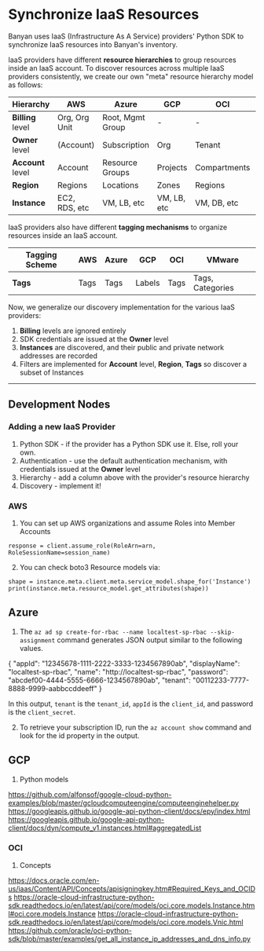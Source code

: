 # Synchronize IaaS Resources

Banyan uses IaaS (Infrastructure As A Service) providers' Python SDK to synchronize IaaS resources into Banyan's inventory. 

IaaS providers have different **resource hierarchies** to group resources inside an IaaS account. To discover resources across multiple IaaS providers consistently, we create our own "meta" resource hierarchy model as follows:

| Hierarchy              | AWS                | Azure               | GCP           | OCI           | VMware            |
| --------      		     | --- 		 	          | -----				        | ---			      | ---			      | ------            |
| **Billing** level      | Org, Org Unit      | Root, Mgmt Group    | -             | -		          | -                 |
| **Owner** level        | (Account)          | Subscription        | Org           | Tenant        | Vsphere           |
| **Account** level      | Account            | Resource Groups     | Projects      | Compartments  | Datacenters       |
| **Region**			       | Regions		        | Locations			      | Zones			    | Regions		    | -                 |
| **Instance**           | EC2, RDS, etc      | VM, LB, etc         | VM, LB, etc   | VM, DB, etc   | VM                |


IaaS providers also have different **tagging mechanisms** to organize resources inside an IaaS account. 

| Tagging Scheme         | AWS                | Azure               | GCP           | OCI           | VMware            |
| --------------         | --- 		 	          | -----		        		| ---		      	| ---		      	| ------            |
| **Tags**               | Tags               | Tags                | Labels        | Tags          | Tags, Categories  |


Now, we generalize our discovery implementation for the various IaaS providers:

1. **Billing** levels are ignored entirely
2. SDK credentials are issued at the **Owner** level
3. **Instances** are discovered, and their public and private network addresses are recorded
4. Filters are implemented for **Account** level, **Region**, **Tags** so discover a subset of Instances

---

## Development Nodes

### Adding a new IaaS Provider

1. Python SDK - if the provider has a Python SDK use it. Else, roll your own.
2. Authentication - use the default authentication mechanism, with credentials issued at the **Owner** level
3. Hierarchy - add a column above with the provider's resource hierarchy
4. Discovery - implement it!

### AWS 

1. You can set up AWS organizations and assume Roles into Member Accounts

```
response = client.assume_role(RoleArn=arn, RoleSessionName=session_name)
```

2. You can check boto3 Resource models via:

```
shape = instance.meta.client.meta.service_model.shape_for('Instance')
print(instance.meta.resource_model.get_attributes(shape))
```

## Azure

1. The `az ad sp create-for-rbac --name localtest-sp-rbac --skip-assignment` command generates JSON output similar to the following values.

  {
    "appId": "12345678-1111-2222-3333-1234567890ab",
    "displayName": "localtest-sp-rbac",
    "name": "http://localtest-sp-rbac",
    "password": "abcdef00-4444-5555-6666-1234567890ab",
    "tenant": "00112233-7777-8888-9999-aabbccddeeff"
  }
  
In this output, `tenant` is the `tenant_id`, `appId` is the `client_id`, and password is the `client_secret`.

2. To retrieve your subscription ID, run the `az account show` command and look for the id property in the output.


## GCP

1. Python models

https://github.com/alfonsof/google-cloud-python-examples/blob/master/gcloudcomputeengine/computeenginehelper.py
https://googleapis.github.io/google-api-python-client/docs/epy/index.html
https://googleapis.github.io/google-api-python-client/docs/dyn/compute_v1.instances.html#aggregatedList


### OCI

1. Concepts

https://docs.oracle.com/en-us/iaas/Content/API/Concepts/apisigningkey.htm#Required_Keys_and_OCIDs
https://oracle-cloud-infrastructure-python-sdk.readthedocs.io/en/latest/api/core/models/oci.core.models.Instance.html#oci.core.models.Instance
https://oracle-cloud-infrastructure-python-sdk.readthedocs.io/en/latest/api/core/models/oci.core.models.Vnic.html
https://github.com/oracle/oci-python-sdk/blob/master/examples/get_all_instance_ip_addresses_and_dns_info.py